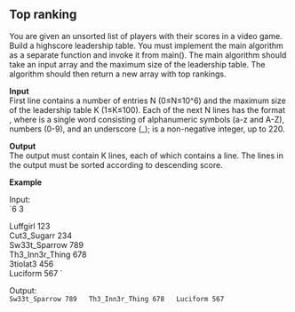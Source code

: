 ## Top ranking 

You are given an unsorted list of players with their scores in a video game. Build a highscore leadership table.
You must implement the main algorithm as a separate function and invoke it from main(). 
The main algorithm should take an input array and the maximum size of the leadership table. The algorithm should then return a new array with top rankings. 

**Input**  
First line contains a number of entries N (0≤N≤10^6) and the maximum size of the leadership table K (1≤K≤100). 
Each of the next N
 lines has the format <PLAYER> <SCORE>, where <PLAYER> is a single word consisting of alphanumeric symbols (a-z and A-Z), numbers (0-9), and an underscore (_);
<SCORE> is a non-negative integer, up to 220.

**Output**  
The output must contain K lines, each of which contains a <PLAYER> <SCORE> line. The lines in the output must be sorted according to descending score.

**Example**

Input:  
`6 3  

Luffgirl 123  
Cut3_Sugarr 234  
Sw33t_Sparrow 789  
Th3_Inn3r_Thing 678  
3tiolat3 456  
Luciform 567  `

Output:  
`Sw33t_Sparrow 789  
Th3_Inn3r_Thing 678  
Luciform 567`
